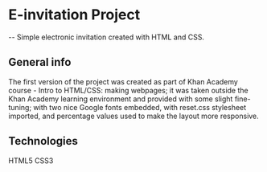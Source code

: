 # E-invitation Project
--
Simple electronic invitation created with HTML and CSS.

## General info
The first version of the project was created as part of Khan Academy course - Intro to HTML/CSS: making webpages; it was taken outside the Khan Academy learning environment and provided with some slight fine-tuning; with two nice Google fonts embedded, with reset.css stylesheet imported, and percentage values used to make the layout more responsive.

## Technologies
HTML5
CSS3

